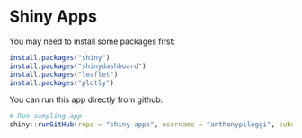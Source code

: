 # Shiny Apps

You may need to install some packages first:
```r
install.packages("shiny")
install.packages("shinydashboard")
install.packages("leaflet")
install.packages("plotly")
```

You can run this app directly from github:
```r
# Run sampling-app
shiny::runGitHub(repo = "shiny-apps", username = "anthonypileggi", subdir = "sampling-app")
```
